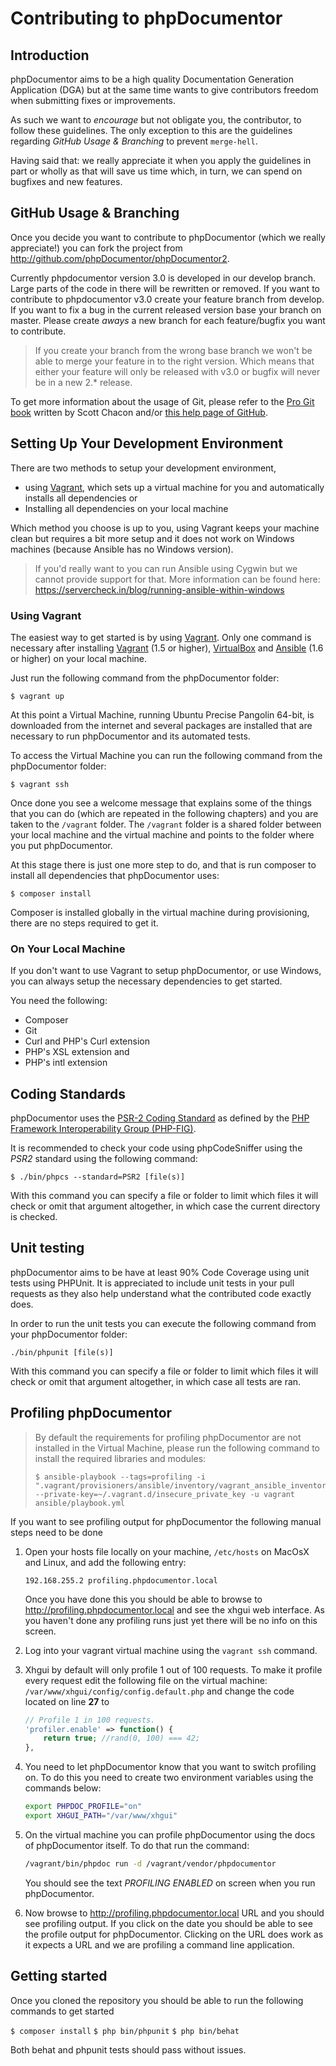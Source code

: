Contributing to phpDocumentor
=============================

Introduction
------------

phpDocumentor aims to be a high quality Documentation Generation Application (DGA) but at the same time wants to give
contributors freedom when submitting fixes or improvements.

As such we want to *encourage* but not obligate you, the contributor, to follow these guidelines. The only exception to
this are the guidelines regarding *GitHub Usage & Branching* to prevent `merge-hell`.

Having said that: we really appreciate it when you apply the guidelines in part or wholly as that will save us time
which, in turn, we can spend on bugfixes and new features.

GitHub Usage & Branching
------------------------

Once you decide you want to contribute to phpDocumentor (which we really appreciate!) you can fork the project from
http://github.com/phpDocumentor/phpDocumentor2.

Currently phpdocumentor version 3.0 is developed in our develop branch. Large parts of the code in there will be rewritten or 
removed. If you want to contribute to phpdocumentor v3.0 create your feature branch from develop. If you want to fix a bug in the
current released version base your branch on master. Please create *aways* a new branch for each feature/bugfix you want to contribute.

> If you create your branch from the wrong base branch we won't be able to merge your feature in to the right version. Which means that 
> either your feature will only be released with v3.0 or bugfix will never be in a new 2.* release.

To get more information about the usage of Git, please refer to the [Pro Git book][PROGIT] written
by Scott Chacon and/or [this help page of GitHub][GITHUB_HELP_PR].

Setting Up Your Development Environment
---------------------------------------

There are two methods to setup your development environment,

- using [Vagrant][VAGRANT], which sets up a virtual machine for you and automatically installs all dependencies or
- Installing all dependencies on your local machine

Which method you choose is up to you, using Vagrant keeps your machine clean but requires a bit more setup and
it does not work on Windows machines (because Ansible has no Windows version).

> If you'd really want to you can run Ansible using Cygwin but we cannot provide support for that. More information
> can be found here: https://servercheck.in/blog/running-ansible-within-windows

### Using Vagrant

The easiest way to get started is by using [Vagrant][VAGRANT]. Only one command is necessary after installing
[Vagrant][VAGRANT_INSTALL] (1.5 or higher), [VirtualBox][VIRTUALBOX_INSTALL] and [Ansible][ANSIBLE_INSTALL]
(1.6 or higher) on your local machine.

Just run the following command from the phpDocumentor folder:

    $ vagrant up

At this point a Virtual Machine, running Ubuntu Precise Pangolin 64-bit, is downloaded from the internet and several
packages are installed that are necessary to run phpDocumentor and its automated tests.

To access the Virtual Machine you can run the following command from the phpDocumentor folder:

    $ vagrant ssh

Once done you see a welcome message that explains some of the things that you can do (which are repeated in the
following chapters) and you are taken to the `/vagrant` folder. The `/vagrant` folder is a shared folder between
your local machine and the virtual machine and points to the folder where you put phpDocumentor.

At this stage there is just one more step to do, and that is run composer to install all dependencies that phpDocumentor
uses:

    $ composer install

Composer is installed globally in the virtual machine during provisioning, there are no steps required to get it.

### On Your Local Machine

If you don't want to use Vagrant to setup phpDocumentor, or use Windows, you can always setup the necessary dependencies
to get started.

You need the following:

- Composer
- Git
- Curl and PHP's Curl extension
- PHP's XSL extension and
- PHP's intl extension

Coding Standards
----------------

phpDocumentor uses the [PSR-2 Coding Standard][PSR2] as defined by the
[PHP Framework Interoperability Group (PHP-FIG)][PHP_FIG].

It is recommended to check your code using phpCodeSniffer using the *PSR2* standard using the following command:

    $ ./bin/phpcs --standard=PSR2 [file(s)]

With this command you can specify a file or folder to limit which files it will check or omit that argument altogether,
in which case the current directory is checked.

Unit testing
------------

phpDocumentor aims to be have at least 90% Code Coverage using unit tests using PHPUnit. It is appreciated to include
unit tests in your pull requests as they also help understand what the contributed code exactly does.

In order to run the unit tests you can execute the following command from your phpDocumentor folder:

    ./bin/phpunit [file(s)]

With this command you can specify a file or folder to limit which files it will check or omit that argument altogether,
in which case all tests are ran.

Profiling phpDocumentor
-----------------------

> By default the requirements for profiling phpDocumentor are not installed in the Virtual Machine, please run the
> following command to install the required libraries and modules:
>
>     $ ansible-playbook --tags=profiling -i ".vagrant/provisioners/ansible/inventory/vagrant_ansible_inventory"
>     --private-key=~/.vagrant.d/insecure_private_key -u vagrant ansible/playbook.yml

If you want to see profiling output for phpDocumentor the following manual steps need to be done

1. Open your hosts file locally on your machine, `/etc/hosts` on MacOsX and Linux, and add the following entry:

       192.168.255.2 profiling.phpdocumentor.local

   Once you have done this you should be able to browse to http://profiling.phpdocumentor.local and see the xhgui web
   interface. As you haven't done any profiling runs just yet there will be no info on this screen.
2. Log into your vagrant virtual machine using the `vagrant ssh` command.
3. Xhgui by default will only profile 1 out of 100 requests. To make it profile every request edit the following file
   on the virtual machine: `/var/www/xhgui/config/config.default.php` and change the code located on line **27** to

   ``` php
   // Profile 1 in 100 requests.
   'profiler.enable' => function() {
       return true; //rand(0, 100) === 42;
   },
   ```

4. You need to let phpDocumentor know that you want to switch profiling on. To do this you need to create two
   environment variables using the commands below:

   ``` bash
   export PHPDOC_PROFILE="on"
   export XHGUI_PATH="/var/www/xhgui"
   ```

5. On the virtual machine you can profile phpDocumentor using the docs of phpDocumentor itself. To do that run the
   command:

   ``` bash
   /vagrant/bin/phpdoc run -d /vagrant/vendor/phpdocumentor
   ```
   You should see the text *PROFILING ENABLED* on screen when you run phpDocumentor.

6. Now browse to http://profiling.phpdocumentor.local URL and you should see profiling output. If you click on the
   date you should be able to see the profile output for phpDocumentor. Clicking on the URL does work as it expects a
   URL and we are profiling a command line application.

## Getting started

Once you cloned the repository you should be able to run the following commands to get started

`$ composer install`
`$ php bin/phpunit`
`$ php bin/behat`

Both behat and phpunit tests should pass without issues. 

[PROGIT]:             http://git-scm.com/book
[GITHUB_HELP_PR]:     https://help.github.com/articles/using-pull-requests
[VAGRANT]:            http://vagrantup.com
[ANSIBLE_INSTALL]:    http://docs.ansible.com/intro_installation.html
[VAGRANT_INSTALL]:    http://docs.vagrantup.com/v2/installation/index.html
[VIRTUALBOX_INSTALL]: https://www.virtualbox.org/manual/ch02.html
[PSR2]:               https://github.com/php-fig/fig-standards/blob/master/accepted/PSR-2-coding-style-guide.md
[PHP_FIG]:            http://www.php-fig.org/
